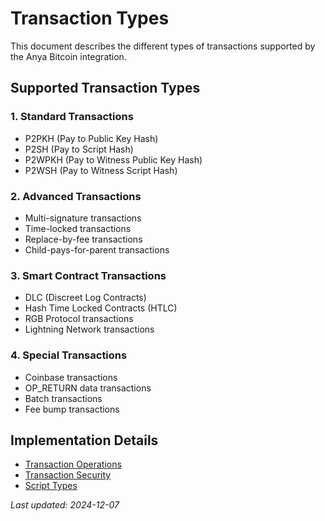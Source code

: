# Transaction Types

This document describes the different types of transactions supported by the Anya Bitcoin integration.

## Supported Transaction Types

### 1. Standard Transactions
- P2PKH (Pay to Public Key Hash)
- P2SH (Pay to Script Hash)
- P2WPKH (Pay to Witness Public Key Hash)
- P2WSH (Pay to Witness Script Hash)

### 2. Advanced Transactions
- Multi-signature transactions
- Time-locked transactions
- Replace-by-fee transactions
- Child-pays-for-parent transactions

### 3. Smart Contract Transactions
- DLC (Discreet Log Contracts)
- Hash Time Locked Contracts (HTLC)
- RGB Protocol transactions
- Lightning Network transactions

### 4. Special Transactions
- Coinbase transactions
- OP_RETURN data transactions
- Batch transactions
- Fee bump transactions

## Implementation Details
- [Transaction Operations](transaction-operations.md)
- [Transaction Security](../security/transaction-security.md)
- [Script Types](../smart-contracts/script-types.md)

*Last updated: 2024-12-07*
